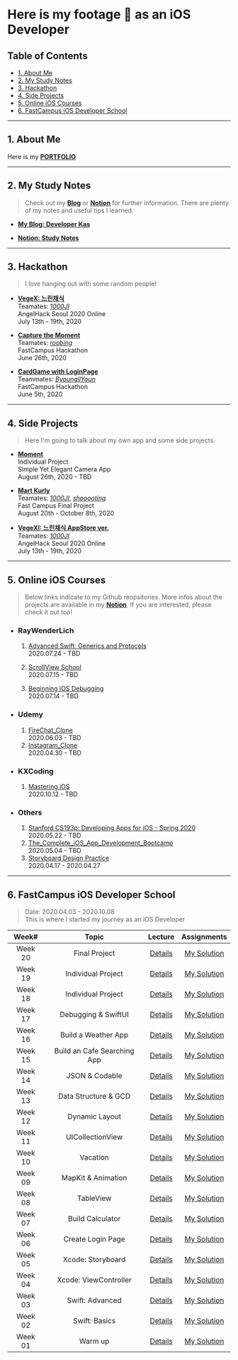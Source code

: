 # Here is my footage 🐾  as an iOS Developer #

## Table of Contents ##

- [1. About Me](#1-about-me)
- [2. My Study Notes](#2-my-study-notes)
- [3. Hackathon](#3-hackathon)
- [4. Side Projects](#4-side-Projects)
- [5. Online iOS Courses](#5-online-ios-courses)
- [6. FastCampus iOS Developer School](#6-fastcampus-ios-developer-school)

---

## 1. About Me ##

Here is my **[PORTFOLIO](http://kasroid.github.io/Portfolio/)**

---

## 2. My Study Notes ##

> Check out my **[Blog](https://kasroid.github.io)** or **[Notion](https://www.notion.so/My-Blog-Study-Notes-87ba5d8cf6b647f8b8dbdbd182a06c55)** for further information. There are plenty of my notes and useful tips I learned.

- **[My Blog: Developer Kas](https://kasroid.github.io)**

- **[Notion: Study Notes](https://www.notion.so/My-Blog-Study-Notes-87ba5d8cf6b647f8b8dbdbd182a06c55)**

---

## 3. Hackathon ##

> I love hanging out with some random people!

- **[VegeX: 느린채식](https://github.com/KasRoid/VegeX)** <br> Teamates: _[1000JI](https://github.com/1000JI)_<br> AngelHack Seoul 2020 Online <br> July 13th - 19th, 2020

- **[Capture the Moment](https://github.com/KasRoid/CaptureTheMoment)** <br> Teamates: _[roobing](https://github.com/roobing)_<br> FastCampus Hackathon <br> June 26th, 2020

- **[CardGame with LoginPage](https://github.com/KasRoid/MyStudyHistory/tree/master/iOS_Dev_School/Week_09/Hackathon)** <br> Teammates: _[ByoungilYoun](https://github.com/ByoungilYoun)_ <br> FastCampus Hackathon <br> June 5th, 2020

---

## 4. Side Projects ##

> Here I'm going to talk about my own app and some side projects.

- **[Moment](https://github.com/KasRoid/Moment)** <br> Individual Project <br> Simple Yet Elegant Camera App <br> August 26th, 2020 - TBD

- **[Mart Kurly](https://github.com/KasRoid/martkurly-ios)** <br> Teamates: _[1000JI](https://github.com/1000JI)_, _[shooooting](https://github.com/shooooting)_<br> Fast Campus Final Project <br> August 20th - October 8th, 2020

- **[VegeXI: 느린채식 AppStore ver.](https://github.com/KasRoid/VegeX)** <br> Teamates: _[1000JI](https://github.com/1000JI)_<br> AngelHack Seoul 2020 Online <br> July 13th - 19th, 2020

---

## 5. Online iOS Courses ##

> Below links indicate to my Github reopsitories. More infos about the projects are available in my **[Notion](https://www.notion.so/My-Blog-Study-Notes-87ba5d8cf6b647f8b8dbdbd182a06c55)**. If you are interested, please check it out too!

- ### RayWenderLich ###

    1. [Advanced Swift: Generics and Protocols](https://www.raywenderlich.com/1940187-advanced-swift-generics-and-protocols) <br> 2020.07.24 - TBD

    1. [ScrollView School](https://www.raywenderlich.com/9223-scroll-view-school) <br> 2020.07.15 - TBD

    1. [Beginning iOS Debugging](https://www.raywenderlich.com/4681-beginning-ios-debugging) <br> 2020.07.14 - TBD

- ### Udemy ###

    1. [FireChat_Clone](https://github.com/KasRoid/FireChat) <br> 2020.06.03 - TBD
    1. [Instagram_Clone](https://github.com/KasRoid/Instagram_Clone_Udemy) <br> 2020.04.30 - TBD
    
- ### KXCoding ###

    1. [Mastering iOS](https://kxcoding.com/learning/mastering-ios) <br> 2020.10.12 - TBD

- ### Others ###

    1. [Stanford CS193p: Developing Apps for iOS - Spring 2020](https://github.com/KasRoid/CS193p) <br> 2020.05.22 - TBD
    1. [The_Complete_iOS_App_Development_Bootcamp](https://github.com/KasRoid/The_Complete_iOS_App_Development_Bootcamp) <br> 2020.05.04 - TBD
    1. [Storyboard Design Practice](https://github.com/KasRoid/Intro_to_iOS_Development) <br> 2020.04.17 - 2020.04.27

---

## 6. FastCampus iOS Developer School ##

> Date: 2020.04.03 - 2020.10.08 <br> This is where I started my journey as an iOS Developer

|   Week#   |    Topic   |  Lecture |  Assignments  |
|:---------:|:----------:|:--------:|:-------------:|
|  Week 20  |  Final Project                       | [Details](https://github.com/KasRoid/martkurly-ios) | [My Solution](https://github.com/KasRoid/MyStudyHistory/tree/master/iOS_Dev_School/Week_20/Assignments) |
|  Week 19  |  Individual Project                  | [Details](https://github.com/KasRoid/VegeX) | [My Solution](https://github.com/KasRoid/MyStudyHistory/tree/master/iOS_Dev_School/Week_19/Assignments) |
|  Week 18  |  Individual Project                  | [Details](https://github.com/KasRoid/VegeX) | [My Solution](https://github.com/KasRoid/MyStudyHistory/tree/master/iOS_Dev_School/Week_18/Assignments) |
|  Week 17  |  Debugging & SwiftUI                 | [Details](https://github.com/KasRoid/MyStudyHistory/tree/master/iOS_Dev_School/Week_17) | [My Solution](https://github.com/KasRoid/MyStudyHistory/tree/master/iOS_Dev_School/Week_17/Assignments) |
|  Week 16  |  Build a Weather App                 | [Details](https://github.com/KasRoid/MyStudyHistory/tree/master/iOS_Dev_School/Week_16) | [My Solution](https://github.com/KasRoid/MyStudyHistory/tree/master/iOS_Dev_School/Week_16/Assignments) |
|  Week 15  |  Build an Cafe Searching App         | [Details](https://github.com/KasRoid/MyStudyHistory/tree/master/iOS_Dev_School/Week_15) | [My Solution](https://github.com/KasRoid/MyStudyHistory/tree/master/iOS_Dev_School/Week_15/Assignments) |
|  Week 14  |  JSON & Codable                      | [Details](https://github.com/KasRoid/MyStudyHistory/tree/master/iOS_Dev_School/Week_14) | [My Solution](https://github.com/KasRoid/MyStudyHistory/tree/master/iOS_Dev_School/Week_14/Assignments) |
|  Week 13  |  Data Structure & GCD                | [Details](https://github.com/KasRoid/MyStudyHistory/tree/master/iOS_Dev_School/Week_13) | [My Solution](https://github.com/KasRoid/MyStudyHistory/tree/master/iOS_Dev_School/Week_13/Assignments) |
|  Week 12  |  Dynamic Layout                      | [Details](https://github.com/KasRoid/MyStudyHistory/tree/master/iOS_Dev_School/Week_12) | [My Solution](https://github.com/KasRoid/MyStudyHistory/tree/master/iOS_Dev_School/Week_12/Assignments) |
|  Week 11  |  UICollectionView                    | [Details](https://github.com/KasRoid/MyStudyHistory/tree/master/iOS_Dev_School/Week_11) | [My Solution](https://github.com/KasRoid/MyStudyHistory/tree/master/iOS_Dev_School/Week_11/Assignments) |
|  Week 10  |  Vacation                            | [Details](https://github.com/KasRoid/MyStudyHistory/tree/master/iOS_Dev_School/Week_10) | [My Solution](https://github.com/KasRoid/MyStudyHistory/tree/master/iOS_Dev_School/Week_10/Assignments) |
|  Week 09  |  MapKit & Animation                  | [Details](https://github.com/KasRoid/MyStudyHistory/tree/master/iOS_Dev_School/Week_09) | [My Solution](https://github.com/KasRoid/MyStudyHistory/tree/master/iOS_Dev_School/Week_09/Assignments) |
|  Week 08  |  TableView                           | [Details](https://github.com/KasRoid/MyStudyHistory/tree/master/iOS_Dev_School/Week_08) | [My Solution](https://github.com/KasRoid/MyStudyHistory/tree/master/iOS_Dev_School/Week_08/Assignments) |
|  Week 07  |  Build Calculator                    | [Details](https://github.com/KasRoid/MyStudyHistory/tree/master/iOS_Dev_School/Week_07) | [My Solution](https://github.com/KasRoid/MyStudyHistory/tree/master/iOS_Dev_School/Week_07/Assignments) |
|  Week 06  |  Create Login Page                   | [Details](https://github.com/KasRoid/MyStudyHistory/tree/master/iOS_Dev_School/Week_06) | [My Solution](https://github.com/KasRoid/MyStudyHistory/tree/master/iOS_Dev_School/Week_06/Assignments) |
|  Week 05  |  Xcode: Storyboard                   | [Details](https://github.com/KasRoid/MyStudyHistory/tree/master/iOS_Dev_School/Week_05) | [My Solution](https://github.com/KasRoid/MyStudyHistory/tree/master/iOS_Dev_School/Week_05/Assignments) |
|  Week 04  |  Xcode: ViewController               | [Details](https://github.com/KasRoid/MyStudyHistory/tree/master/iOS_Dev_School/Week_04) | [My Solution](https://github.com/KasRoid/MyStudyHistory/tree/master/iOS_Dev_School/Week_04/Assignments) |
|  Week 03  |  Swift: Advanced                     | [Details](https://github.com/KasRoid/MyStudyHistory/tree/master/iOS_Dev_School/Week_03) | [My Solution](https://github.com/KasRoid/MyStudyHistory/tree/master/iOS_Dev_School/Week_03/Assignments) |
|  Week 02  |  Swift: Basics                       | [Details](https://github.com/KasRoid/MyStudyHistory/tree/master/iOS_Dev_School/Week_02) | [My Solution](https://github.com/KasRoid/myStudyHistory/tree/master/iOS_Dev_School/Week_02/Assignments) |
|  Week 01  |  Warm up                             | [Details](https://github.com/KasRoid/MyStudyHistory/tree/master/iOS_Dev_School/Week_01) | [My Solution](https://github.com/KasRoid/myStudyHistory/tree/master/iOS_Dev_School/Week_01/Assignments) |
